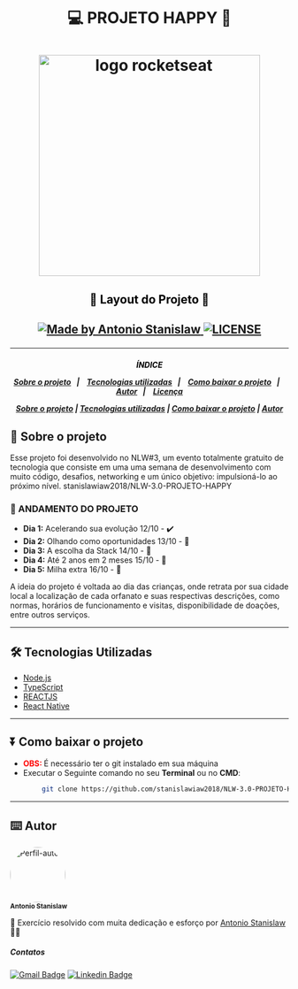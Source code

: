 <h1 align="center">

:computer: **PROJETO HAPPY** 🙂 

</h1>
<h1 align="center">
<img alt="logo rocketseat" src="https://user-images.githubusercontent.com/38081852/83981650-1e2e6680-a8f6-11ea-9f42-6df8fe809e4b.png" width="400px">
</h1>

<h2 align="center" style="color:black"> 🚧 Layout do Projeto 🚧<h2>

<p align="center">
    <a href="https://www.linkedin.com/in/antonio-stanislaw-dos-santos-47a077106/">
        <img alt="Made by Antonio Stanislaw" src="https://img.shields.io/badge/made%20by-Antonio Stanislaw-%fc8406">
    </a>
    <a href="LICENSE">
        <img alt="LICENSE" src="https://img.shields.io/badge/license-MIT-%fc8406">
    </a>
</p>

---

<h5 align="center">
<p style="color:black">ÍNDICE</p>

<p align="center">
  <a href="#Sobre o projeto">Sobre o projeto</a>&nbsp;&nbsp;&nbsp;|&nbsp;&nbsp;&nbsp;
  <a href="#Tecnologias-Utilizadas">Tecnologias utilizadas</a>&nbsp;&nbsp;&nbsp;|&nbsp;&nbsp;&nbsp;
  <a href="#Como-baixar-o-projeto">Como baixar o projeto</a>&nbsp;&nbsp;&nbsp;|&nbsp;&nbsp;&nbsp;
  <a href="#Autor">Autor</a>&nbsp;&nbsp;&nbsp;|&nbsp;&nbsp;&nbsp;
  <a href="#licença">Licença</a>
</p>


[Sobre o projeto](#Sobre-o-projeto) | [Tecnologias utilizadas](#Tecnologias-Utilizadas) | [Como baixar o projeto](#⏬-Como-baixar-o-projeto) | [Autor](#⌨️-Autor)



## 🚀 Sobre o projeto
Esse projeto foi desenvolvido no NLW#3, um evento totalmente gratuito de tecnologia que consiste em uma uma semana de desenvolvimento com muito código, desafios, networking e um único objetivo: impulsioná-lo ao próximo nível. 
stanislawiaw2018/NLW-3.0-PROJETO-HAPPY

### 🚧 ANDAMENTO DO PROJETO
- **Dia 1:** Acelerando sua evolução 12/10 - ✔️
- **Dia 2:** Olhando como oportunidades 13/10 - 🚧
- **Dia 3:** A escolha da Stack 14/10 - 🚧
- **Dia 4:** Até 2 anos em 2 meses 15/10 - 🚧
- **Dia 5:** Milha extra 16/10 - 🚧

A ideia do projeto é voltada ao dia das crianças, onde retrata por sua cidade local a localização de cada orfanato e suas respectivas descrições, como normas, horários de funcionamento e visitas, disponibilidade de doações, entre outros serviços.

---

## 🛠️ Tecnologias Utilizadas

- [Node.js](https://nodejs.org/)
- [TypeScript](https://www.typescriptlang.org/)
- [REACTJS](https://pt-br.reactjs.org/)
- [React Native](https://reactnative.dev/)

---

## ⏬ Como baixar o projeto
- <b style="color:red"> OBS: </b> É necessário ter o git instalado em sua máquina
- Executar o Seguinte comando no seu **Terminal** ou no **CMD**:

```bash
        git clone https://github.com/stanislawiaw2018/NLW-3.0-PROJETO-HAPPY.git


```

---


## ⌨️ Autor

<img style="border-radius: 50%;" src="https://avatars1.githubusercontent.com/u/54186220?s=460&u=6095908872ed5e96a473f85605949ad1b2efa98f&v=4" width="100px;" alt="Perfil-autor" ><br>
<sub><b>Antonio Stanislaw</b></sub>

:rocket: Exercício resolvido com muita dedicação e esforço por [Antonio Stanislaw](https://www.linkedin.com/in/antonio-stanislaw-dos-santos-47a077106/) :man_technologist:

##### Contatos
[![Gmail Badge](https://img.shields.io/badge/Gmail-c14438?style=flat-square&logo=Gmail&logoColor=white&link=mailto:stanislaw.iaw2018@gmail.com)](mailto:stanislaw.iaw2018@gmail.com)&nbsp;[![Linkedin Badge](https://img.shields.io/badge/-LinkedIn-blue?style=flat-square&logo=Linkedin&logoColor=white&link=https://www.linkedin.com/in/antonio-stanislaw-dos-santos-47a077106/)](https://www.linkedin.com/in/antonio-stanislaw-dos-santos-47a077106/)